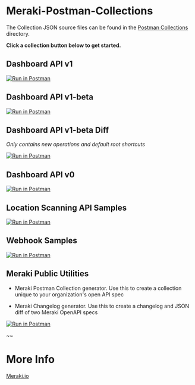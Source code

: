 # Meraki-Postman-Collections


The Collection JSON source files can be found in the [Postman Collections](https://github.com/dexterlabora/Meraki-Dashboard-API-Postman-Collection/tree/master/Postman%20Collections) directory.

**Click a collection button below to get started.**

## Dashboard API v1

[![Run in Postman](https://run.pstmn.io/button.svg)](https://app.getpostman.com/run-collection/077d6ba7ce58f9b930bf)

## Dashboard API v1-beta

[![Run in Postman](https://run.pstmn.io/button.svg)](https://app.getpostman.com/run-collection/a1762196c8be8baabf56)

## Dashboard API v1-beta Diff

*Only contains new operations and default root shortcuts*

[![Run in Postman](https://run.pstmn.io/button.svg)](https://app.getpostman.com/run-collection/6d2de8ccf871e0182c13)

## Dashboard API v0

[![Run in Postman](https://run.pstmn.io/button.svg)](https://app.getpostman.com/run-collection/482e1b499c2b0162402b)

## Location Scanning API Samples

[![Run in Postman](https://run.pstmn.io/button.svg)](https://app.getpostman.com/run-collection/c751ca894f2eed4c4cbd)

## Webhook Samples

[![Run in Postman](https://run.pstmn.io/button.svg)](https://app.getpostman.com/run-collection/9a280d254dcccfa21075)

## Meraki Public Utilities

- Meraki Postman Collection generator. 
Use this to create a collection unique to your organization's open API spec

- Meraki Changelog generator.
Use this to create a changelog and JSON diff of two Meraki OpenAPI specs

[![Run in Postman](https://run.pstmn.io/button.svg)](https://app.getpostman.com/run-collection/efb81060c5f855a4c72c)


~~
# More Info

[Meraki.io](https://meraki.io)
